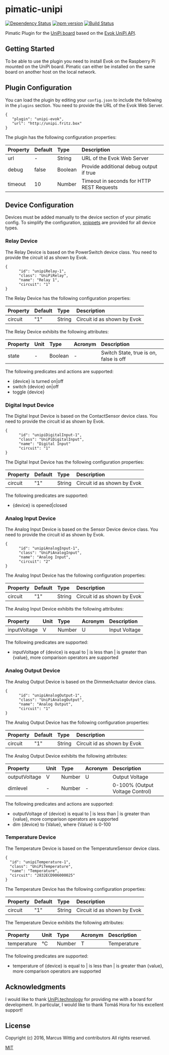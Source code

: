 # pimatic-unipi

[![Dependency Status](https://david-dm.org/mwittig/pimatic-unipi-evok.svg)](https://david-dm.org/mwittig/pimatic-unipi-evok)
[![npm version](https://badge.fury.io/js/pimatic-unipi-evok.svg)](http://badge.fury.io/js/pimatic-unipi-evok)
[![Build Status](https://travis-ci.org/mwittig/pimatic-unipi-evok.svg?branch=master)](https://travis-ci.org/mwittig/pimatic-unipi-evok)


Pimatic Plugin for the [UniPi board](http://www.unipi.technology) based
on the [Evok UniPi API](https://github.com/UniPiTechnology/evok).

## Getting Started

To be able to use the plugin you need to install Evok on the Raspberry Pi
mounted on the UniPi board. Pimatic can either be installed on the same board
on another host on the local network.

## Plugin Configuration

You can load the plugin by editing your `config.json` to include the following
in the `plugins` section. You need to provide the URL of the Evok Web Server.

    {
       "plugin": "unipi-evok",
       "url": "http://unipi.fritz.box"
    }

The plugin has the following configuration properties:

| Property  | Default  | Type    | Description                                 |
|:----------|:---------|:--------|:--------------------------------------------|
| url       | -        | String  | URL of the Evok Web Server                  |
| debug     | false    | Boolean | Provide additional debug output if true     |
| timeout   | 10       | Number  | Timeout in seconds for HTTP REST Requests   |

## Device Configuration

Devices must be added manually to the device section of your pimatic config. To
simplify the configuration, 
[snippets](https://raw.githubusercontent.com/mwittig/pimatic-unipi-evok/master/config-snippets.txt) 
are provided for all device types.

### Relay Device

The Relay Device is based on the PowerSwitch device class. You need to provide
the circuit id as shown by Evok.

    {
          "id": "unipiRelay-1",
          "class": "UniPiRelay",
          "name": "Relay 1",
          "circuit": "1"
    }

The Relay Device has the following configuration properties:

| Property  | Default  | Type    | Description                                 |
|:----------|:---------|:--------|:--------------------------------------------|
| circuit   | "1"      | String  | Circuit id as shown by Evok                 |

The Relay Device exhibits the following attributes:

| Property      | Unit  | Type    | Acronym | Description                            |
|:--------------|:------|:--------|:--------|:---------------------------------------|
| state         | -     | Boolean | -       | Switch State, true is on, false is off |

The following predicates and actions are supported:
* {device} is turned on|off
* switch {device} on|off
* toggle {device}


### Digital Input Device

The Digital Input Device is based on the ContactSensor device class. You need
to provide the circuit id as shown by Evok.

    {
          "id": "unipiDigitalInput-1",
          "class": "UniPiDigitalInput",
          "name": "Digital Input"
          "circuit": "1"
    }

The Digital Input Device has the following configuration properties:

| Property  | Default  | Type    | Description                                 |
|:----------|:---------|:--------|:--------------------------------------------|
| circuit   | "1"      | String  | Circuit id as shown by Evok                 |

The following predicates are supported:
* {device} is opened|closed


### Analog Input Device

The Analog Input Device is based on the Sensor Device device class. You need
to provide the circuit id as shown by Evok.

    {
          "id": "unipiAnalogInput-1",
          "class": "UniPiAnalogInput",
          "name": "Analog Input",
          "circuit": "2"
    }

The Analog Input Device has the following configuration properties:

| Property  | Default  | Type    | Description                                 |
|:----------|:---------|:--------|:--------------------------------------------|
| circuit   | "1"      | String  | Circuit id as shown by Evok                 |

The Analog Input Device exhibits the following attributes:

| Property      | Unit  | Type    | Acronym | Description                      |
|:--------------|:------|:--------|:--------|:---------------------------------|
| inputVoltage  | V     | Number  | U       | Input Voltage                    |

The following predicates are supported:
* inputVoltage of {device} is equal to | is less than | is greater than {value},
  more comparison operators are supported


### Analog Output Device

The Analog Output Device is based on the DimmerActuator device class.

    {
          "id": "unipiAnalogOutput-1",
          "class": "UniPiAnalogOutput",
          "name": "Analog Output",
          "circuit": "1"
    }

The Analog Output Device has the following configuration properties:

| Property  | Default  | Type    | Description                                 |
|:----------|:---------|:--------|:--------------------------------------------|
| circuit   | "1"      | String  | Circuit id as shown by Evok                 |

The Analog Output Device exhibits the following attributes:

| Property      | Unit  | Type    | Acronym | Description                      |
|:--------------|:------|:--------|:--------|:---------------------------------|
| outputVoltage | V     | Number  | U       | Output Voltage                   |
| dimlevel      | -     | Number  | -       | 0-100% (Output Voltage Control)  | 

The following predicates and actions are supported:
* outputVoltage of {device} is equal to | is less than | is greater than {value},
  more comparison operators are supported
* dim {device} to {Value}, where {Value} is 0-100

### Temperature Device

The Temperature Device is based on the TemperatureSensor device class.

    {
      "id": "unipiTemperature-1",
      "class": "UniPiTemperature",
      "name": "Temperature",
      "circuit": "2832ECD906000025"
    }

The Temperature Device has the following configuration properties:

| Property  | Default  | Type    | Description                                 |
|:----------|:---------|:--------|:--------------------------------------------|
| circuit   | "1"      | String  | Circuit id as shown by Evok                 |

The Temperature Device exhibits the following attributes:

| Property      | Unit  | Type    | Acronym | Description                      |
|:--------------|:------|:--------|:--------|:---------------------------------|
| temperature   | °C    | Number  | T       | Temperature                      |

The following predicates are supported:
* temperature of {device} is equal to | is less than | is greater than {value},
  more comparison operators are supported

## Acknowledgments

I would like to thank [UniPi.technology](http://www.unipi.technology) for providing me with a board for development. 
In particular, I would like to thank Tomáš Hora for his excellent support!

## License 

Copyright (c) 2016, Marcus Wittig and contributors
All rights reserved.

[MIT](https://github.com/mwittig/pimatic-unipi-evok/blob/master/LICENSE)